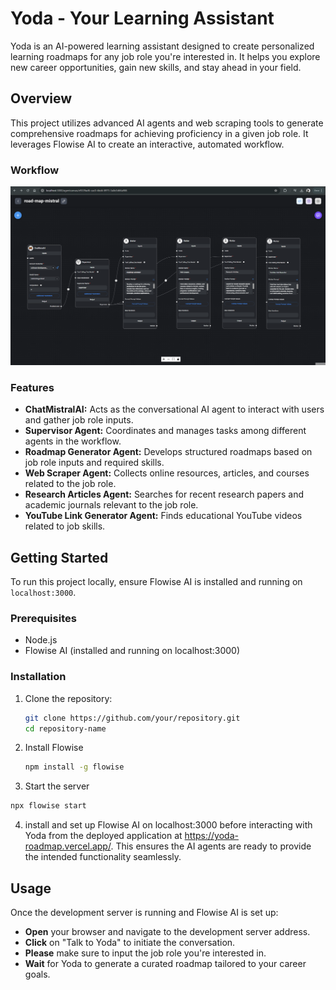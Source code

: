 # Yoda - Your Learning Assistant

Yoda is an AI-powered learning assistant designed to create personalized learning roadmaps for any job role you're interested in. It helps you explore new career opportunities, gain new skills, and stay ahead in your field.

## Overview

This project utilizes advanced AI agents and web scraping tools to generate comprehensive roadmaps for achieving proficiency in a given job role. It leverages Flowise AI to create an interactive, automated workflow.

### Workflow

![Workflow](flowise-roadmap.png)

### Features

- **ChatMistralAI:** Acts as the conversational AI agent to interact with users and gather job role inputs.
- **Supervisor Agent:** Coordinates and manages tasks among different agents in the workflow.
- **Roadmap Generator Agent:** Develops structured roadmaps based on job role inputs and required skills.
- **Web Scraper Agent:** Collects online resources, articles, and courses related to the job role.
- **Research Articles Agent:** Searches for recent research papers and academic journals relevant to the job role.
- **YouTube Link Generator Agent:** Finds educational YouTube videos related to job skills.

## Getting Started

To run this project locally, ensure Flowise AI is installed and running on `localhost:3000`.

### Prerequisites

- Node.js
- Flowise AI (installed and running on localhost:3000)

### Installation

1. Clone the repository:

   ```bash
   git clone https://github.com/your/repository.git
   cd repository-name

2. Install Flowise
   ```bash
   npm install -g flowise

3. Start the server
```bash
npx flowise start
```

4. install and set up Flowise AI on localhost:3000 before interacting with Yoda from the deployed application at https://yoda-roadmap.vercel.app/. This ensures the AI agents are ready to provide the intended functionality seamlessly.

## Usage
Once the development server is running and Flowise AI is set up:

- **Open** your browser and navigate to the development server address.
- **Click** on "Talk to Yoda" to initiate the conversation.
- **Please** make sure to input the job role you're interested in.
- **Wait** for Yoda to generate a curated roadmap tailored to your career goals.
